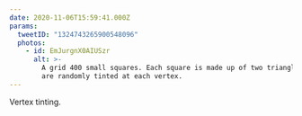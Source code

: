 ```yaml
---
date: 2020-11-06T15:59:41.000Z
params:
  tweetID: "1324743265900548096"
  photos:
    - id: EmJurgnX0AIUSzr
      alt: >-
        A grid 400 small squares. Each square is made up of two triangles that
        are randomly tinted at each vertex.
---
```


Vertex tinting.
